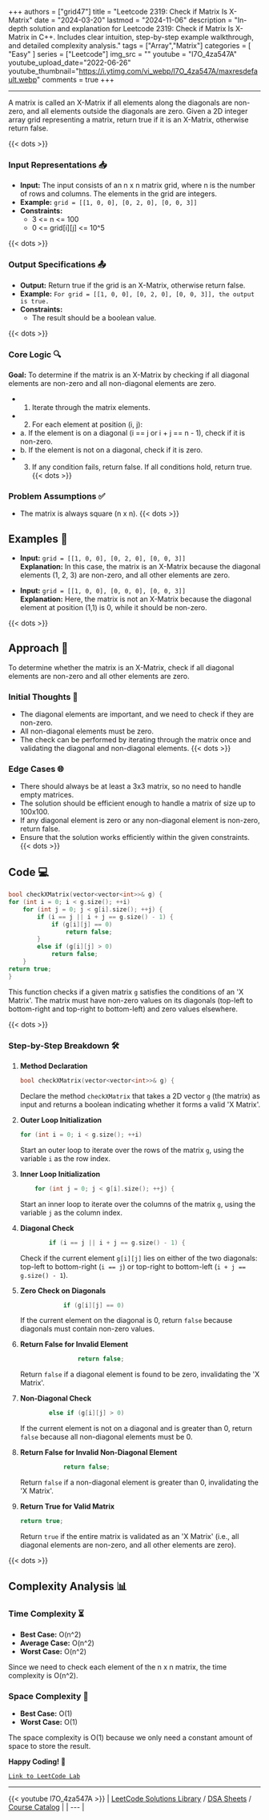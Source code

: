 
+++
authors = ["grid47"]
title = "Leetcode 2319: Check if Matrix Is X-Matrix"
date = "2024-03-20"
lastmod = "2024-11-06"
description = "In-depth solution and explanation for Leetcode 2319: Check if Matrix Is X-Matrix in C++. Includes clear intuition, step-by-step example walkthrough, and detailed complexity analysis."
tags = ["Array","Matrix"]
categories = [
    "Easy"
]
series = ["Leetcode"]
img_src = ""
youtube = "l7O_4za547A"
youtube_upload_date="2022-06-26"
youtube_thumbnail="https://i.ytimg.com/vi_webp/l7O_4za547A/maxresdefault.webp"
comments = true
+++



---
A matrix is called an X-Matrix if all elements along the diagonals are non-zero, and all elements outside the diagonals are zero. Given a 2D integer array grid representing a matrix, return true if it is an X-Matrix, otherwise return false.
<!--more-->
{{< dots >}}
### Input Representations 📥
- **Input:** The input consists of an n x n matrix grid, where n is the number of rows and columns. The elements in the grid are integers.
- **Example:** `grid = [[1, 0, 0], [0, 2, 0], [0, 0, 3]]`
- **Constraints:**
	- 3 <= n <= 100
	- 0 <= grid[i][j] <= 10^5

{{< dots >}}
### Output Specifications 📤
- **Output:** Return true if the grid is an X-Matrix, otherwise return false.
- **Example:** `For grid = [[1, 0, 0], [0, 2, 0], [0, 0, 3]], the output is true.`
- **Constraints:**
	- The result should be a boolean value.

{{< dots >}}
### Core Logic 🔍
**Goal:** To determine if the matrix is an X-Matrix by checking if all diagonal elements are non-zero and all non-diagonal elements are zero.

- 1. Iterate through the matrix elements.
- 2. For each element at position (i, j):
-    a. If the element is on a diagonal (i == j or i + j == n - 1), check if it is non-zero.
-    b. If the element is not on a diagonal, check if it is zero.
- 3. If any condition fails, return false. If all conditions hold, return true.
{{< dots >}}
### Problem Assumptions ✅
- The matrix is always square (n x n).
{{< dots >}}
## Examples 🧩
- **Input:** `grid = [[1, 0, 0], [0, 2, 0], [0, 0, 3]]`  \
  **Explanation:** In this case, the matrix is an X-Matrix because the diagonal elements (1, 2, 3) are non-zero, and all other elements are zero.

- **Input:** `grid = [[1, 0, 0], [0, 0, 0], [0, 0, 3]]`  \
  **Explanation:** Here, the matrix is not an X-Matrix because the diagonal element at position (1,1) is 0, while it should be non-zero.

{{< dots >}}
## Approach 🚀
To determine whether the matrix is an X-Matrix, check if all diagonal elements are non-zero and all other elements are zero.

### Initial Thoughts 💭
- The diagonal elements are important, and we need to check if they are non-zero.
- All non-diagonal elements must be zero.
- The check can be performed by iterating through the matrix once and validating the diagonal and non-diagonal elements.
{{< dots >}}
### Edge Cases 🌐
- There should always be at least a 3x3 matrix, so no need to handle empty matrices.
- The solution should be efficient enough to handle a matrix of size up to 100x100.
- If any diagonal element is zero or any non-diagonal element is non-zero, return false.
- Ensure that the solution works efficiently within the given constraints.
{{< dots >}}
## Code 💻
```cpp
bool checkXMatrix(vector<vector<int>>& g) {
for (int i = 0; i < g.size(); ++i)
    for (int j = 0; j < g[i].size(); ++j) {
        if (i == j || i + j == g.size() - 1) {
            if (g[i][j] == 0)
                return false;
        }
        else if (g[i][j] > 0)
            return false;
    }
return true;
}
```

This function checks if a given matrix `g` satisfies the conditions of an 'X Matrix'. The matrix must have non-zero values on its diagonals (top-left to bottom-right and top-right to bottom-left) and zero values elsewhere.

{{< dots >}}
### Step-by-Step Breakdown 🛠️
1. **Method Declaration**
	```cpp
	bool checkXMatrix(vector<vector<int>>& g) {
	```
	Declare the method `checkXMatrix` that takes a 2D vector `g` (the matrix) as input and returns a boolean indicating whether it forms a valid 'X Matrix'.

2. **Outer Loop Initialization**
	```cpp
	for (int i = 0; i < g.size(); ++i)
	```
	Start an outer loop to iterate over the rows of the matrix `g`, using the variable `i` as the row index.

3. **Inner Loop Initialization**
	```cpp
	    for (int j = 0; j < g[i].size(); ++j) {
	```
	Start an inner loop to iterate over the columns of the matrix `g`, using the variable `j` as the column index.

4. **Diagonal Check**
	```cpp
	        if (i == j || i + j == g.size() - 1) {
	```
	Check if the current element `g[i][j]` lies on either of the two diagonals: top-left to bottom-right (`i == j`) or top-right to bottom-left (`i + j == g.size() - 1`).

5. **Zero Check on Diagonals**
	```cpp
	            if (g[i][j] == 0)
	```
	If the current element on the diagonal is 0, return `false` because diagonals must contain non-zero values.

6. **Return False for Invalid Element**
	```cpp
	                return false;
	```
	Return `false` if a diagonal element is found to be zero, invalidating the 'X Matrix'.

7. **Non-Diagonal Check**
	```cpp
	        else if (g[i][j] > 0)
	```
	If the current element is not on a diagonal and is greater than 0, return `false` because all non-diagonal elements must be 0.

8. **Return False for Invalid Non-Diagonal Element**
	```cpp
	            return false;
	```
	Return `false` if a non-diagonal element is greater than 0, invalidating the 'X Matrix'.

9. **Return True for Valid Matrix**
	```cpp
	return true;
	```
	Return `true` if the entire matrix is validated as an 'X Matrix' (i.e., all diagonal elements are non-zero, and all other elements are zero).

{{< dots >}}
## Complexity Analysis 📊
### Time Complexity ⏳
- **Best Case:** O(n^2)
- **Average Case:** O(n^2)
- **Worst Case:** O(n^2)

Since we need to check each element of the n x n matrix, the time complexity is O(n^2).

### Space Complexity 💾
- **Best Case:** O(1)
- **Worst Case:** O(1)

The space complexity is O(1) because we only need a constant amount of space to store the result.

**Happy Coding! 🎉**


[`Link to LeetCode Lab`](https://leetcode.com/problems/check-if-matrix-is-x-matrix/description/)

---
{{< youtube l7O_4za547A >}}
| [LeetCode Solutions Library](https://grid47.xyz/leetcode/) / [DSA Sheets](https://grid47.xyz/sheets/) / [Course Catalog](https://grid47.xyz/courses/) |
| --- |

